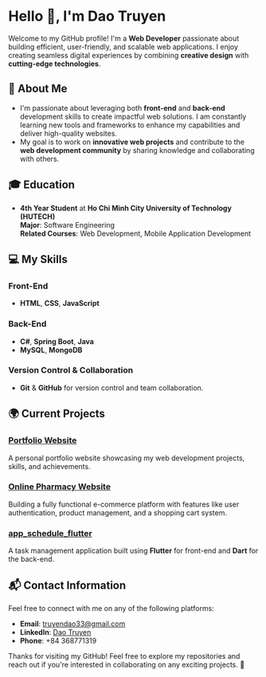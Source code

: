 # Hello 👋, I'm Dao Truyen

Welcome to my GitHub profile! I'm a **Web Developer** passionate about building efficient, user-friendly, and scalable web applications. I enjoy creating seamless digital experiences by combining **creative design** with **cutting-edge technologies**.

## 🚀 About Me
- I'm passionate about leveraging both **front-end** and **back-end** development skills to create impactful web solutions. I am constantly learning new tools and frameworks to enhance my capabilities and deliver high-quality websites.
- My goal is to work on **innovative web projects** and contribute to the **web development community** by sharing knowledge and collaborating with others.

## 🎓 Education
- **4th Year Student** at **Ho Chi Minh City University of Technology (HUTECH)**  
  **Major**: Software Engineering  
  **Related Courses**: Web Development, Mobile Application Development

## 💻 My Skills
### Front-End
- **HTML**, **CSS**, **JavaScript** 

### Back-End
- **C#**, **Spring Boot**, **Java**
- **MySQL**, **MongoDB**

### Version Control & Collaboration
- **Git** & **GitHub** for version control and team collaboration.

## 🌍 Current Projects
### **[Portfolio Website](#)**
A personal portfolio website showcasing my web development projects, skills, and achievements.

### **[Online Pharmacy Website](#)**
Building a fully functional e-commerce platform with features like user authentication, product management, and a shopping cart system.

### **[app_schedule_flutter](#)**
A task management application built using **Flutter** for front-end and **Dart** for the back-end.

## 📬 Contact Information
Feel free to connect with me on any of the following platforms:

- **Email**: [truyendao33@gmail.com](mailto:truyendao33@gmail.com)
- **LinkedIn**: [Dao Truyen](https://www.linkedin.com/in/%C4%91%C3%A0o-truy%E1%BB%81n-undefined-b9b433357/)
- **Phone**: +84 368771319

Thanks for visiting my GitHub! Feel free to explore my repositories and reach out if you're interested in collaborating on any exciting projects. 🚀
